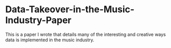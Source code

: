 # Data-Takeover-in-the-Music-Industry-Paper
This is a paper I wrote that details many of the interesting and creative ways data is implemented in the music industry.

